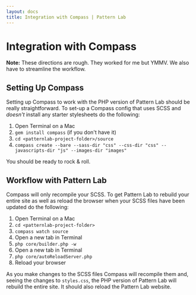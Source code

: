 ```yaml
---
layout: docs
title: Integration with Compass | Pattern Lab
---
```


# Integration with Compass

**Note:** These directions are rough. They worked for me but YMMV. We also have to streamline the workflow.

## Setting Up Compass

Setting up Compass to work with the PHP version of Pattern Lab should be really straightforward. To set-up a Compass config that uses SCSS and _doesn't_ install any starter stylesheets do the following:

1. Open Terminal on a Mac
2. `gem install compass` (if you don't have it)
3. `cd <patternlab-project-folder>/source`
4. `compass create --bare --sass-dir "css" --css-dir "css" --javascripts-dir "js" --images-dir "images"`

You should be ready to rock & roll.

## Workflow with Pattern Lab

Compass will only recompile your SCSS. To get Pattern Lab to rebuild your entire site as well as reload the browser when your SCSS files have been updated do the following:

1. Open Terminal on a Mac
2. `cd <patternlab-project-folder>`
3. `compass watch source`
4. Open a new tab in Terminal
5. `php core/builder.php -w`
6. Open a new tab in Terminal
7. `php core/autoReloadServer.php`
8. Reload your browser

As you make changes to the SCSS files Compass will recompile them and, seeing the changes to `styles.css`, the PHP version of Pattern Lab will rebuild the entire site. It should also reload the Pattern Lab website.
